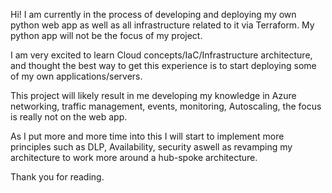 Hi! I am currently in the process of developing and deploying my own python web app as well as all infrastructure related to it via Terraform. My python app will not be the focus of my project.

I am very excited to learn Cloud concepts/IaC/Infrastructure architecture, and thought the best way to get this experience is to start deploying some of my own applications/servers. 

This project will likely result in me developing my knowledge in Azure networking, traffic management, events, monitoring, Autoscaling, the focus is really not on the web app. 

As I put more and more time into this I will start to implement more principles such as DLP, Availability, security aswell as revamping my architecture to work more around a hub-spoke architecture.

Thank you for reading.
